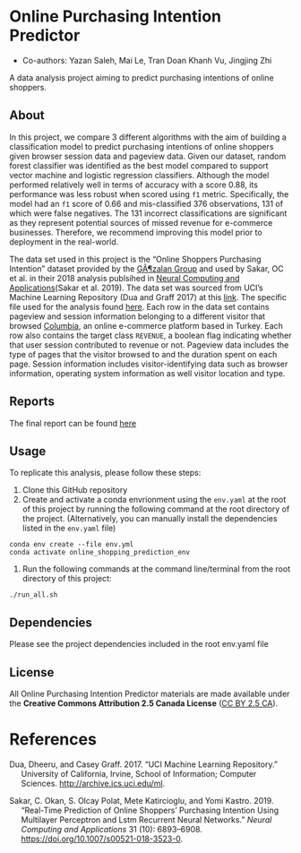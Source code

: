 
Online Purchasing Intention Predictor
=====================================

-   Co-authors: Yazan Saleh, Mai Le, Tran Doan Khanh Vu, Jingjing Zhi

A data analysis project aiming to predict purchasing intentions of
online shoppers.

About
-----

In this project, we compare 3 different algorithms with the aim of
building a classification model to predict purchasing intentions of
online shoppers given browser session data and pageview data. Given our
dataset, random forest classifier was identified as the best model
compared to support vector machine and logistic regression classifiers.
Although the model performed relatively well in terms of accuracy with a
score 0.88, its performance was less robust when scored using `f1`
metric. Specifically, the model had an `f1` score of 0.66 and
mis-classified 376 observations, 131 of which were false negatives. The
131 incorrect classifications are significant as they represent
potential sources of missed revenue for e-commerce businesses.
Therefore, we recommend improving this model prior to deployment in the
real-world.

The data set used in this project is the “Online Shoppers Purchasing
Intention” dataset provided by the [GÃ¶zalan
Group](http://www.gozalangroup.com.tr/) and used by Sakar, OC et al. in
their 2018 analysis publsihed in [Neural Computing and
Applications](https://link.springer.com/article/10.1007/s00521-018-3523-0)(Sakar
et al. 2019). The data set was sourced from UCI’s Machine Learning
Repository (Dua and Graff 2017) at this
[link](https://archive.ics.uci.edu/ml/datasets/Online+Shoppers+Purchasing+Intention+Dataset).
The specific file used for the analysis found
[here](https://archive.ics.uci.edu/ml/machine-learning-databases/00468/online_shoppers_intention.csv).
Each row in the data set contains pageview and session information
belonging to a different visitor that browsed
[Columbia](https://www.columbia.com.tr), an online e-commerce platform
based in Turkey. Each row also contains the target class `REVENUE`, a
boolean flag indicating whether that user session contributed to revenue
or not. Pageview data includes the type of pages that the visitor
browsed to and the duration spent on each page. Session information
includes visitor-identifying data such as browser information, operating
system information as well visitor location and type.

Reports
-------

The final report can be found [here](/reports/report.md)

Usage
-----

To replicate this analysis, please follow these steps:

1.  Clone this GitHub repository
2.  Create and activate a conda envrionment using the `env.yaml` at the
    root of this project by running the following command at the root
    directory of the project. (Alternatively, you can manually install
    the dependencies listed in the `env.yaml` file)

<!-- -->

    conda env create --file env.yml
    conda activate online_shopping_prediction_env

1.  Run the following commands at the command line/terminal from the
    root directory of this project:

<!-- -->

    ./run_all.sh

Dependencies
------------

Please see the project dependencies included in the root env.yaml file

License
-------

All Online Purchasing Intention Predictor materials are made available
under the **Creative Commons Attribution 2.5 Canada License** ([CC BY
2.5 CA](https://creativecommons.org/licenses/by/2.5/ca/)).

References
==========

<div id="refs" class="references hanging-indent">

<div id="ref-Dua:2019">

Dua, Dheeru, and Casey Graff. 2017. “UCI Machine Learning Repository.”
University of California, Irvine, School of Information; Computer
Sciences. <http://archive.ics.uci.edu/ml>.

</div>

<div id="ref-Sakar2019">

Sakar, C. Okan, S. Olcay Polat, Mete Katircioglu, and Yomi Kastro. 2019.
“Real-Time Prediction of Online Shoppers’ Purchasing Intention Using
Multilayer Perceptron and Lstm Recurrent Neural Networks.” *Neural
Computing and Applications* 31 (10): 6893–6908.
<https://doi.org/10.1007/s00521-018-3523-0>.

</div>

</div>
